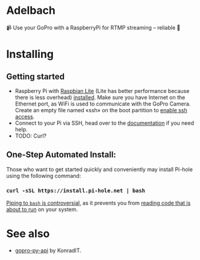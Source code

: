 # Adelbach

📹 Use your GoPro with a RaspberryPi for RTMP streaming – reliable 🧲

# Installing

## Getting started

- Raspberry Pi with [Raspbian Lite](https://www.raspberrypi.org/downloads/raspbian/) (Lite has better performance because there is less overhead) [installed](https://www.raspberrypi.org/documentation/installation/installing-images/README.md). Make sure you have Internet on the Ethernet port, as WiFi is used to communicate with the GoPro Camera. Create an empty file named «ssh» on the boot partition to [enable ssh access](https://www.raspberrypi.org/documentation/remote-access/ssh/README.md).
- Connect to your Pi via SSH, head over to the [documentation](https://www.raspberrypi.org/documentation/remote-access/ssh/unix.md) if you need help.
- TODO: Curl?

## One-Step Automated Install:

Those who want to get started quickly and conveniently may install Pi-hole using the following command:

### `curl -sSL https://install.pi-hole.net | bash`

[Piping to `bash` is controversial](https://pi-hole.net/2016/07/25/curling-and-piping-to-bash), as it prevents you from [reading code that is about to run](https://github.com/martinschilliger/Adelbach/master/auto_install/install.sh) on your system.

<!-- # Depends on
* [Raspbian Lite](https://www.raspberrypi.org/downloads/raspbian/) -->

# See also

- [gopro-py-api](https://github.com/KonradIT/gopro-py-api) by KonradIT.
